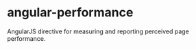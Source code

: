 angular-performance
===================

AngularJS directive for measuring and reporting perceived page performance.


